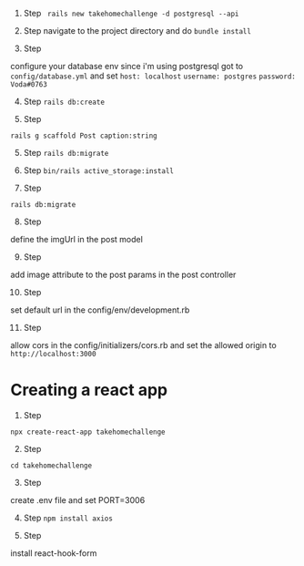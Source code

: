 1. Step
` rails new takehomechallenge -d postgresql --api`

2. Step
navigate to the project directory and do 
`bundle install`

3. Step

configure your database env since i'm using postgresql 
got to `config/database.yml`
and set
 `host: localhost`
  `username: postgres`
  `password: Voda#0763`

4. Step
`rails db:create`

5. Step

`rails g scaffold Post caption:string`

5. Step
`rails db:migrate`

6. Step
`bin/rails active_storage:install`

7. Step

`rails db:migrate`

8. Step

define the imgUrl in the post model

9. Step

add image attribute to the post params in the post controller

10. Step

 set default url in the config/env/development.rb

11. Step

allow cors in the config/initializers/cors.rb
and set the allowed origin to `http://localhost:3000`

# Creating a react app

1. Step

`npx create-react-app takehomechallenge`

2. Step

`cd takehomechallenge`

3. Step

create .env file and set PORT=3006

4. Step
`npm install axios`

5. Step

install react-hook-form
